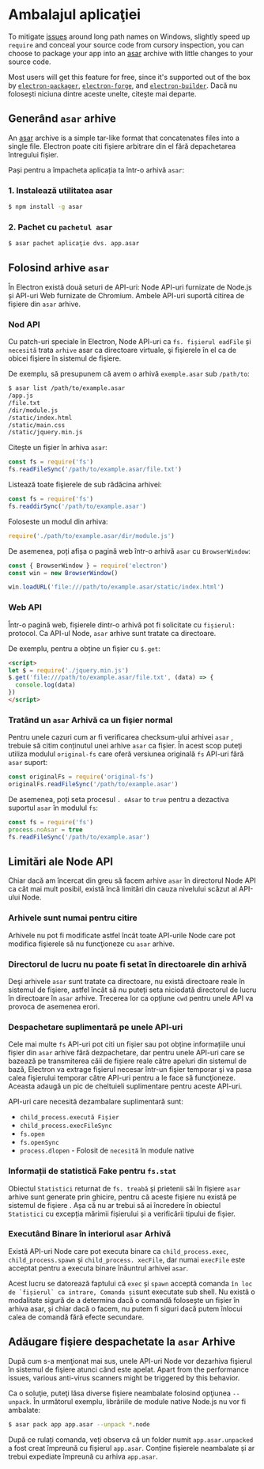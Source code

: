 # Ambalajul aplicaţiei

To mitigate [issues](https://github.com/joyent/node/issues/6960) around long path names on Windows, slightly speed up `require` and conceal your source code from cursory inspection, you can choose to package your app into an [asar][asar] archive with little changes to your source code.

Most users will get this feature for free, since it's supported out of the box by [`electron-packager`][electron-packager], [`electron-forge`][electron-forge], and [`electron-builder`][electron-builder]. Dacă nu folosești niciuna dintre aceste unelte, citește mai departe.

## Generând `asar` arhive

An [asar][asar] archive is a simple tar-like format that concatenates files into a single file. Electron poate citi fișiere arbitrare din el fără depachetarea întregului fișier.

Pași pentru a împacheta aplicația ta într-o arhivă `asar`:

### 1. Instalează utilitatea asar

```sh
$ npm install -g asar
```

### 2. Pachet cu `pachetul asar`

```sh
$ asar pachet aplicaţie dvs. app.asar
```

## Folosind arhive `asar`

În Electron există două seturi de API-uri: Node API-uri furnizate de Node.js și API-uri Web furnizate de Chromium. Ambele API-uri suportă citirea de fișiere din `asar` arhive.

### Nod API

Cu patch-uri speciale în Electron, Node API-uri ca `fs. fișierul eadFile` și `necesită` trata `arhive` asar ca directoare virtuale, şi fişierele în el ca de obicei fişiere în sistemul de fişiere.

De exemplu, să presupunem că avem o arhivă `exemple.asar` sub `/path/to`:

```sh
$ asar list /path/to/example.asar
/app.js
/file.txt
/dir/module.js
/static/index.html
/static/main.css
/static/jquery.min.js
```

Citește un fișier în arhiva `asar`:

```javascript
const fs = require('fs')
fs.readFileSync('/path/to/example.asar/file.txt')
```

Listează toate fişierele de sub rădăcina arhivei:

```javascript
const fs = require('fs')
fs.readdirSync('/path/to/example.asar')
```

Foloseste un modul din arhiva:

```javascript
require('./path/to/example.asar/dir/module.js')
```

De asemenea, poți afișa o pagină web într-o arhivă `asar` cu `BrowserWindow`:

```javascript
const { BrowserWindow } = require('electron')
const win = new BrowserWindow()

win.loadURL('file:///path/to/example.asar/static/index.html')
```

### Web API

Într-o pagină web, fișierele dintr-o arhivă pot fi solicitate cu `fișierul:` protocol. Ca API-ul Node, `asar` arhive sunt tratate ca directoare.

De exemplu, pentru a obține un fișier cu `$.get`:

```html
<script>
let $ = require('./jquery.min.js')
$.get('file:///path/to/example.asar/file.txt', (data) => {
  console.log(data)
})
</script>
```

### Tratând un `asar` Arhivă ca un fişier normal

Pentru unele cazuri cum ar fi verificarea checksum-ului arhivei `asar` , trebuie să citim conținutul unei arhive `asar` ca fișier. În acest scop puteţi utiliza modulul `original-fs` care oferă versiunea originală `fs` API-uri fără `asar` suport:

```javascript
const originalFs = require('original-fs')
originalFs.readFileSync('/path/to/example.asar')
```

De asemenea, poți seta procesul `. oAsar` to `true` pentru a dezactiva suportul `asar` în modulul `fs`:

```javascript
const fs = require('fs')
process.noAsar = true
fs.readFileSync('/path/to/example.asar')
```

## Limitări ale Node API

Chiar dacă am încercat din greu să facem arhive `asar` în directorul Node API ca cât mai mult posibil, există încă limitări din cauza nivelului scăzut al API-ului Node.

### Arhivele sunt numai pentru citire

Arhivele nu pot fi modificate astfel încât toate API-urile Node care pot modifica fişierele să nu funcţioneze cu `asar` arhive.

### Directorul de lucru nu poate fi setat în directoarele din arhivă

Deşi arhivele `asar` sunt tratate ca directoare, nu există directoare reale în sistemul de fişiere, astfel încât să nu puteți seta niciodată directorul de lucru în directoare în `asar` arhive. Trecerea lor ca opțiune `cwd` pentru unele API va provoca de asemenea erori.

### Despachetare suplimentară pe unele API-uri

Cele mai multe `fs` API-uri pot citi un fișier sau pot obține informațiile unui fișier din `asar` arhive fără dezpachetare, dar pentru unele API-uri care se bazează pe transmiterea căii de fișiere reale către apeluri din sistemul de bază, Electron va extrage fişierul necesar într-un fişier temporar şi va pasa calea fişierului temporar către API-uri pentru a le face să funcţioneze. Aceasta adaugă un pic de cheltuieli suplimentare pentru aceste API-uri.

API-uri care necesită dezambalare suplimentară sunt:

* `child_process.execută Fișier`
* `child_process.execFileSync`
* `fs.open`
* `fs.openSync`
* `process.dlopen` - Folosit de `necesită` în module native

### Informații de statistică Fake pentru `fs.stat`

Obiectul `Statistici` returnat de `fs. treabă` și prietenii săi în fișiere `asar` arhive sunt generate prin ghicire, pentru că aceste fişiere nu există pe sistemul de fişiere . Așa că nu ar trebui să ai încredere în obiectul `Statistici` cu excepția mărimii fișierului și a verificării tipului de fișier.

### Executând Binare în interiorul `asar` Arhivă

Există API-uri Node care pot executa binare ca `child_process.exec`, `child_process.spawn` și `child_process. xecFile`, dar numai `execFile` este acceptat pentru a executa binare înăuntrul arhivei `asar`.

Acest lucru se datorează faptului că `exec` și `spawn` acceptă comanda `` în loc de `fișierul` ca intrare, Comanda și ``sunt executate sub shell. Nu există o modalitate sigură de a determina dacă o comandă folosește un fișier în arhiva asar, și chiar dacă o facem, nu putem fi siguri dacă putem înlocui calea de comandă fără efecte secundare.

## Adăugare fişiere despachetate la `asar` Arhive

După cum s-a menţionat mai sus, unele API-uri Node vor dezarhiva fişierul în sistemul de fişiere atunci când este apelat. Apart from the performance issues, various anti-virus scanners might be triggered by this behavior.

Ca o soluţie, puteţi lăsa diverse fişiere neambalate folosind opţiunea `--unpack`. În următorul exemplu, librăriile de module native Node.js nu vor fi ambalate:

```sh
$ asar pack app app.asar --unpack *.node
```

După ce rulați comanda, veți observa că un folder numit `app.asar.unpacked` a fost creat împreună cu fișierul `app.asar`. Conține fișierele neambalate și ar trebui expediate împreună cu arhiva `app.asar`.

[asar]: https://github.com/electron/asar
[electron-packager]: https://github.com/electron/electron-packager
[electron-forge]: https://github.com/electron-userland/electron-forge
[electron-builder]: https://github.com/electron-userland/electron-builder

